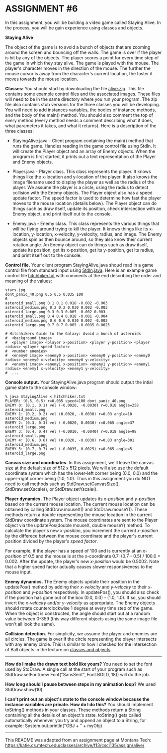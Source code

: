# ASSIGNMENT #6  

In this assignment, you will be building a video game called Staying Alive. In the process, you will be gain experience using classes and objects.  
 
**Staying Alive**  

The object of the game is to avoid a bunch of objects that are zooming around the screen and bouncing off the walls. The game is over if the player is hit by any of the objects. The player scores a point for every time step of the game in which they stay alive. The game is played with the mouse. The player's character moves in the direction of the mouse. The further the mouse cursor is away from the character's current location, the faster it moves towards the mouse location.  

**Classes:** You should start by downloading the file [alive.zip](alive.zip). This file contains some example control files and the associated images. These files will need to be in the same directory where you run your program. The zip file also contains stub versions for the three classes you will be developing. You will need to add instances variables, the bodies of instance methods, and the body of the main() method. You should also comment the top of every method (every method needs a comment describing what it does, what parameters it takes, and what it returns). Here is a description of the three classes:  

* StayingAlive.java - Client program containing the main() method that runs the game. Handles reading in the game control file using StdIn. It will create the Player object and an array of Enemy objects. When the program is first started, it prints out a text representation of the Player and Enemy objects.  

* Player.java - Player class. This class represents the player. It knows things like the x-location and y-location of the player. It also knows the image filename used to display the player as well as the radius of the player. We assume the player is a circle, using the radius to detect collision with the Enemy objects. The Player object also has a speed update factor. The speed factor is used to determine how fast the player moves to the mouse location (details below). The Player object can do things such as draw itself, update its position, check intersection with an Enemy object, and print itself out to the console.  

* Enemy.java - Enemy class. This class represents the various things that will be flying around trying to kill the player. It knows things like its x-location, y-location, x-velocity, y-velocity, radius, and image. The Enemy objects spin as then bounce around, so they also know their current rotation angle. An Enemy object can do things such as draw itself, update its position, get its x-position, get its y-position, get its radius, and print itself out to the console.  

**Control file.** Your client program StayingAlive.java shoud read in a game control file from standard input using [StdIn.java](StdIn.java). Here is an example game control file [hitchhiker.txt](hitchhiker.txt) with comments at the end describing the order and meaning of the values:  

```
stars.jpg  
dont_panic_40.png 0.5 0.5 0.035 100  
6  
asteroid_small.png 0.1 0.1 0.018 -0.002 -0.003  
asteroid_medium.png 0.2 0.2 0.030 0.002 -0.003  
asteroid_large.png 0.3 0.3 0.065 -0.002 0.003  
asteroid_small.png 0.4 0.4 0.018 -0.001 -0.004  
asteroid_medium.png 0.6 0.6 0.030 0.002 -0.003  
asteroid_large.png 0.7 0.7 0.065 -0.0035 0.0025  

# Hitchhikers Guide to the Galaxy: Avoid a bunch of asteroids  
#  <background image>  
#  <player image> <player x-position> <player y-position> <player radius> <player speed factor>  
#  <number enemies>  
#  <enemy0 image> <enemy0 x-position> <enemy0 y-position> <enemy0 radius> <enemy0 x-velocity> <enemy0 y-velocity>  
#  <enemy1 image> <enemy1 x-position> <enemy1 y-position> <enemy1 radius> <enemy1 x-velocity> <enemy1 y-velocity>  
#  ...  
```

**Console output.** Your StayingAlive.java program should output the intial game state to the console window:  

```console
% java StayingAlive < hitchhiker.txt  
PLAYER: (0.5, 0.5) r=0.035 speed=100 dont_panic_40.png  
ENEMY 0: (0.1, 0.1) vel (-0.0020, -0.0030) r=0.018 angle=258 asteroid_small.png  
ENEMY 1: (0.2, 0.2) vel (0.0020, -0.0030) r=0.03 angle=10 asteroid_medium.png  
ENEMY 2: (0.3, 0.3) vel (-0.0020, 0.0030) r=0.065 angle=37 asteroid_large.png  
ENEMY 3: (0.4, 0.4) vel (-0.0010, -0.0040) r=0.018 angle=98 asteroid_small.png  
ENEMY 4: (0.6, 0.6) vel (0.0020, -0.0030) r=0.03 angle=301 asteroid_medium.png  
ENEMY 5: (0.7, 0.7) vel (-0.0035, 0.0025) r=0.065 angle=5 asteroid_large.png  
```

**Canvas size and coordinates.** In this assignment, we'll leave the canvas size at the default size of 512 x 512 pixels. We will also use the default coordinate system which has the lower-left corner being (0.0, 0.0) and the upper-right corner being (1.0, 1.0). Thus in this assignment you do NOT need to call methods such as StdDraw.setCanvasSize(), StdDraw.setXscale(), or StdDraw.setYscale().  

**Player dynamics.** The Player object updates its *x-position* and *y-position* based on the current mouse location. The current mouse location can be obtained by calling StdDraw.mouseX() and StdDraw.mouseY(). These methods return a double representing the mouse location in the current StdDraw coordinate system. The mouse coordinates are sent to the Player object via the updatePos(double mouseX, double mouseY) method. To calculate the player's new *x-position*, you increment the current *x-position* by the differece between the mouse coordinate and the player's current position divided by the player's *speed factor*.  

For example, if the player has a speed of 100 and is currently at an *x-position* of 0.5 and the mouse is at the x-coordinate 0.7: (0.7 - 0.5) / 100.0 = 0.002. After the update, the player's new *x-position* would be 0.5002. Note that a higher speed factor actually causes slower responsiveness to the mouse input.  

**Enemy dynamics.** The Enemy objects update their position in the updatePos() method by adding their *x-velocity* and *y-velocity* to their *x-position* and *y-position* respectively. In updatePos(), you should also check if the position has gone out of the box (0.0, 0.0) - (1.0, 1.0). If so, you should invert the *x-velocity* and/or *y-velocity* as appropriate. The Enemy objects should rotate counterclockwise 1 degree at every time step of the game. When the object is constructed, the angle should start out at a random value between 0-359 (this way different objects using the same image file won't all look the same).  

**Collision detection.** For simplicity, we assume the player and enemies are all circles. The game is over if the circle representing the player intersects with any enemy circle. This is similar to how I checked for the intersection of Ball objects in the lecture on [classes and objects](135-classes-objects.pdf).  

---

**How do I make the drawn text bold like yours?** You need to set the font used by StdDraw. A single call at the start of your program such as StdDraw.setFont(new Font("SansSerif", Font.BOLD, 18)) will do the job.  

**How long should I pause between steps in my animation loop?** We used StdDraw.show(10).  

**I can't print out an object's state to the console window because the instance variables are private. How do I do this?** You should implement toString() methods in your classes. These methods return a String containing all the details of an object's state. toString() gets called automatically whenever you try and append an object to a String, for example: System.out.println("OBJ + " + myObj)  

---

This README was adapted from an assignment page at Montana Tech: https://katie.cs.mtech.edu/classes/archive/f13/csci135/assign/alive/
